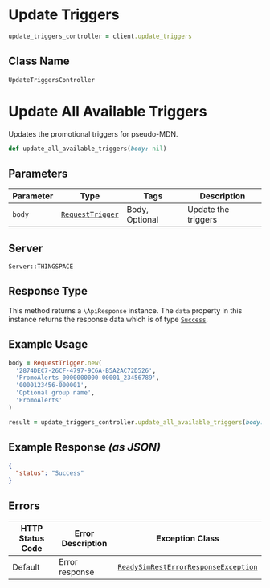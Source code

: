 # Update Triggers

```ruby
update_triggers_controller = client.update_triggers
```

## Class Name

`UpdateTriggersController`


# Update All Available Triggers

Updates the promotional triggers for pseudo-MDN.

```ruby
def update_all_available_triggers(body: nil)
```

## Parameters

| Parameter | Type | Tags | Description |
|  --- | --- | --- | --- |
| `body` | [`RequestTrigger`](../../doc/models/request-trigger.md) | Body, Optional | Update the triggers |

## Server

`Server::THINGSPACE`

## Response Type

This method returns a `\ApiResponse` instance. The `data` property in this instance returns the response data which is of type [`Success`](../../doc/models/success.md).

## Example Usage

```ruby
body = RequestTrigger.new(
  '2874DEC7-26CF-4797-9C6A-B5A2AC72D526',
  'PromoAlerts_0000000000-00001_23456789',
  '0000123456-000001',
  'Optional group name',
  'PromoAlerts'
)

result = update_triggers_controller.update_all_available_triggers(body: body)
```

## Example Response *(as JSON)*

```json
{
  "status": "Success"
}
```

## Errors

| HTTP Status Code | Error Description | Exception Class |
|  --- | --- | --- |
| Default | Error response | [`ReadySimRestErrorResponseException`](../../doc/models/ready-sim-rest-error-response-exception.md) |

